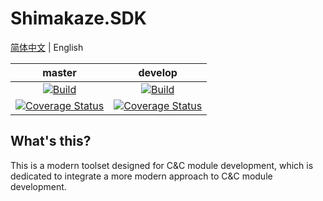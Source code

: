 # Shimakaze.SDK

[简体中文](./README.md) | English

|master|develop|
|:-:|:-:|
|[![Build](https://github.com/ShimakazeProject/Shimakaze.Sdk/actions/workflows/build.yml/badge.svg?branch=master&event=push)](https://github.com/ShimakazeProject/Shimakaze.Sdk/actions/workflows/build.yml)|[![Build](https://github.com/ShimakazeProject/Shimakaze.Sdk/actions/workflows/build.yml/badge.svg?branch=develop&event=push)](https://github.com/ShimakazeProject/Shimakaze.Sdk/actions/workflows/build.yml)|
|[![Coverage Status](https://coveralls.io/repos/github/ShimakazeProject/Shimakaze.Sdk/badge.svg?branch=master)](https://coveralls.io/github/ShimakazeProject/Shimakaze.Sdk?branch=master)|[![Coverage Status](https://coveralls.io/repos/github/ShimakazeProject/Shimakaze.Sdk/badge.svg?branch=develop)](https://coveralls.io/github/ShimakazeProject/Shimakaze.Sdk?branch=develop)|

## What's this?

This is a modern toolset designed for C&C module development, which is dedicated to integrate a more modern approach to C&C module development.
